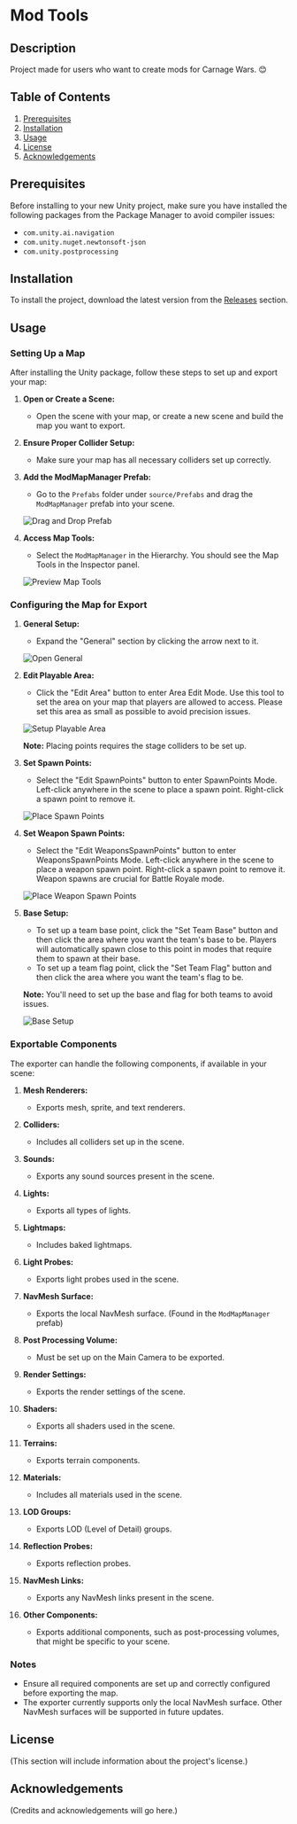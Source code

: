 # Mod Tools

## Description
Project made for users who want to create mods for Carnage Wars. 😊

## Table of Contents
1. [Prerequisites](#prerequisites)
2. [Installation](#installation)
3. [Usage](#usage)
4. [License](#license)
5. [Acknowledgements](#acknowledgements)

## Prerequisites
Before installing to your new Unity project, make sure you have installed the following packages from the Package Manager to avoid compiler issues:
- `com.unity.ai.navigation`
- `com.unity.nuget.newtonsoft-json`
- `com.unity.postprocessing`

## Installation
To install the project, download the latest version from the [Releases](#) section.

## Usage

### Setting Up a Map

After installing the Unity package, follow these steps to set up and export your map:

1. **Open or Create a Scene:**
   - Open the scene with your map, or create a new scene and build the map you want to export.
   
2. **Ensure Proper Collider Setup:**
   - Make sure your map has all necessary colliders set up correctly.

3. **Add the ModMapManager Prefab:**
   - Go to the `Prefabs` folder under `source/Prefabs` and drag the `ModMapManager` prefab into your scene.
   
   ![Drag and Drop Prefab](Documentation/Images/Drag_And_Drop_Prefab_On_Scene.jpg)

4. **Access Map Tools:**
   - Select the `ModMapManager` in the Hierarchy. You should see the Map Tools in the Inspector panel.
   
   ![Preview Map Tools](Documentation/Images/Preview_MapTools.jpg)

### Configuring the Map for Export

1. **General Setup:**
   - Expand the "General" section by clicking the arrow next to it.
   
   ![Open General](Documentation/Images/Open_General.jpg)

2. **Edit Playable Area:**
   - Click the "Edit Area" button to enter Area Edit Mode. Use this tool to set the area on your map that players are allowed to access. Please set this area as small as possible to avoid precision issues.
   
   ![Setup Playable Area](Documentation/Images/SetupPlayableArea.gif)

   **Note:** Placing points requires the stage colliders to be set up.

3. **Set Spawn Points:**
   - Select the "Edit SpawnPoints" button to enter SpawnPoints Mode. Left-click anywhere in the scene to place a spawn point. Right-click a spawn point to remove it.
   
   ![Place Spawn Points](Documentation/Images/PlaceSpawnPoints.gif)

4. **Set Weapon Spawn Points:**
   - Select the "Edit WeaponsSpawnPoints" button to enter WeaponsSpawnPoints Mode. Left-click anywhere in the scene to place a weapon spawn point. Right-click a spawn point to remove it. Weapon spawns are crucial for Battle Royale mode.
   
   ![Place Weapon Spawn Points](Documentation/Images/PlaceWeaponSpawnPoints.gif)

5. **Base Setup:**
   - To set up a team base point, click the "Set Team Base" button and then click the area where you want the team's base to be. Players will automatically spawn close to this point in modes that require them to spawn at their base.
   - To set up a team flag point, click the "Set Team Flag" button and then click the area where you want the team's flag to be.

   **Note:** You'll need to set up the base and flag for both teams to avoid issues.
   
   ![Base Setup](Documentation/Images/BaseSetup.gif)

### Exportable Components

The exporter can handle the following components, if available in your scene:

1. **Mesh Renderers:**
   - Exports mesh, sprite, and text renderers.

2. **Colliders:**
   - Includes all colliders set up in the scene.

3. **Sounds:**
   - Exports any sound sources present in the scene.

4. **Lights:**
   - Exports all types of lights.

5. **Lightmaps:**
   - Includes baked lightmaps.

6. **Light Probes:**
   - Exports light probes used in the scene.

7. **NavMesh Surface:**
   - Exports the local NavMesh surface. (Found in the `ModMapManager` prefab)

8. **Post Processing Volume:**
   - Must be set up on the Main Camera to be exported.

9. **Render Settings:**
   - Exports the render settings of the scene.

10. **Shaders:**
    - Exports all shaders used in the scene.

11. **Terrains:**
    - Exports terrain components.

12. **Materials:**
    - Includes all materials used in the scene.

13. **LOD Groups:**
    - Exports LOD (Level of Detail) groups.

14. **Reflection Probes:**
    - Exports reflection probes.

15. **NavMesh Links:**
    - Exports any NavMesh links present in the scene.

16. **Other Components:**
    - Exports additional components, such as post-processing volumes, that might be specific to your scene.

### Notes
- Ensure all required components are set up and correctly configured before exporting the map.
- The exporter currently supports only the local NavMesh surface. Other NavMesh surfaces will be supported in future updates.

## License
(This section will include information about the project's license.)

## Acknowledgements
(Credits and acknowledgements will go here.)
